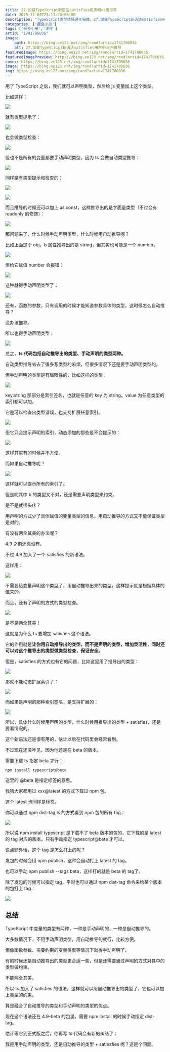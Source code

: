 ```yaml
---
title: 27.加餐TypeScript新语法satisfies用声明or用推导
date: 2025-11-03T23:13:28+08:00
description: "TypeScript类型体操通关秘籍，27.加餐TypeScript新语法satisfies用声明or用推导"
categories: ['掘金小册']
tags: ['掘金小册','课程']
artid: "1741706036"
image:
    path: https://bing.ee123.net/img/rand?artid=1741706036
    alt: 27.加餐TypeScript新语法satisfies用声明or用推导
featuredImage: https://bing.ee123.net/img/rand?artid=1741706036
featuredImagePreview: https://bing.ee123.net/img/rand?artid=1741706036
cover: https://bing.ee123.net/img/rand?artid=1741706036
image: https://bing.ee123.net/img/rand?artid=1741706036
img: https://bing.ee123.net/img/rand?artid=1741706036
---
```


用了 TypeScript 之后，我们就可以声明类型，然后给 js 变量加上这个类型。

比如这样：

![](https://p6-juejin.byteimg.com/tos-cn-i-k3u1fbpfcp/839d85fdabfd417da58b26a83766a23d~tplv-k3u1fbpfcp-watermark.image?)

就有类型提示了：

![](https://p1-juejin.byteimg.com/tos-cn-i-k3u1fbpfcp/a09cbb9ed5784dd5a279635edd65c9e2~tplv-k3u1fbpfcp-watermark.image?)

也会做类型检查：

![](https://p3-juejin.byteimg.com/tos-cn-i-k3u1fbpfcp/8c7de116c10e49479139a36962208e6b~tplv-k3u1fbpfcp-watermark.image?)

但也不是所有的变量都要手动声明类型，因为 ts 会做自动类型推导：

![](https://p6-juejin.byteimg.com/tos-cn-i-k3u1fbpfcp/72f234a1afcd484cbd7b229a77715e16~tplv-k3u1fbpfcp-watermark.image?)

同样是有类型提示和检查的：

![](https://p1-juejin.byteimg.com/tos-cn-i-k3u1fbpfcp/209405eef42f4c96b4a9fd76c0cd549b~tplv-k3u1fbpfcp-watermark.image?)

![](https://p1-juejin.byteimg.com/tos-cn-i-k3u1fbpfcp/331cbcf780e14b9b8d72d332621627b3~tplv-k3u1fbpfcp-watermark.image?)

而且推导的时候还可以加上 as const，这样推导出的是字面量类型（不过会有 readonly 的修饰）：

![](https://p6-juejin.byteimg.com/tos-cn-i-k3u1fbpfcp/13c6def9f769427692481c4b5c6eeae4~tplv-k3u1fbpfcp-watermark.image?)

那问题来了，什么时候手动声明类型，什么时候用自动推导呢？

比如上面这个 obj，b 属性推导出的是 string，但其实也可能是一个 number。

![](https://p1-juejin.byteimg.com/tos-cn-i-k3u1fbpfcp/260549661e1a4cd19c9cbd01264fa056~tplv-k3u1fbpfcp-watermark.image?)

但给它赋值 number 会报错：

![](https://p9-juejin.byteimg.com/tos-cn-i-k3u1fbpfcp/2b2c99dddfe54f5285f5151a1dbb72c1~tplv-k3u1fbpfcp-watermark.image?)

这种就得手动声明类型了：

![](https://p6-juejin.byteimg.com/tos-cn-i-k3u1fbpfcp/af795c82c84040e6b826d6ba92f89841~tplv-k3u1fbpfcp-watermark.image?)

还有，函数的参数，只有调用的时候才能知道参数具体的类型，这时候怎么自动推导？

没办法推导。

所以也得手动声明类型：

![](https://p6-juejin.byteimg.com/tos-cn-i-k3u1fbpfcp/ef027010480445fd9adc78246434a3d0~tplv-k3u1fbpfcp-watermark.image?)

总之，**ts 代码包括自动推导出的类型、手动声明的类型两种。**

自动类型推导省去了很多写类型的麻烦，但很多情况下还是要手动声明类型的。

但手动声明的类型是有局限性的，比如这样的类型：

![](https://p3-juejin.byteimg.com/tos-cn-i-k3u1fbpfcp/dc4c8f0d8bb84190a594d15614b1a99f~tplv-k3u1fbpfcp-watermark.image?)

key:string 那部分是索引签名，也就是任意的 key 为 string，value 为任意类型的索引都可以加。

它是可以检查出类型错误，也支持扩展任意索引。

![](https://p6-juejin.byteimg.com/tos-cn-i-k3u1fbpfcp/183373e7c4fe4c15a69c69c3a56d298f~tplv-k3u1fbpfcp-watermark.image?)

但它只会提示声明的索引，动态添加的那些是不会提示的：

![](https://p9-juejin.byteimg.com/tos-cn-i-k3u1fbpfcp/1b95c3811d994beaa0d29705c2fb0e11~tplv-k3u1fbpfcp-watermark.image?)

这样其实有的时候并不方便。

而如果自动推导呢？

![](https://p1-juejin.byteimg.com/tos-cn-i-k3u1fbpfcp/914931b66bc045238ef1ed66db534d65~tplv-k3u1fbpfcp-watermark.image?)

这样就可以提示所有的索引了。

但是呢其中 b 的类型又不对，还是需要声明类型来约束。

是不是就很头疼？

用声明的方式少了具体赋值的变量类型的信息，用自动推导的方式又不能保证类型是对的。

有没有两全其美的办法呢？

4.9 之前还真没有。

不过 4.9 加入了一个 satisfies 的新语法。

这样用：

![](https://p6-juejin.byteimg.com/tos-cn-i-k3u1fbpfcp/3d8c0eb910b346c5bda15fb7557982e7~tplv-k3u1fbpfcp-watermark.image?)

不需要给变量声明这个类型了，用自动推导出来的类型，这样提示就是根据具体的值来的。

而且，还有了声明的方式的类型检查。

![](https://p9-juejin.byteimg.com/tos-cn-i-k3u1fbpfcp/dad0bbbe7b0c40d4bd883975000eaf54~tplv-k3u1fbpfcp-watermark.image?)

是不是两全其美！

这就是为什么 ts 要增加 satisfies 这个语法。

它的作用就是**让你用自动推导出的类型，而不是声明的类型，增加灵活性，同时还可以对这个推导出的类型做类型检查，保证安全。**

但是，satisfies 的方式也有它的问题，比如这里用了推导出的类型：

![](https://p3-juejin.byteimg.com/tos-cn-i-k3u1fbpfcp/6c3ffcc06f644d6c87807e5999086aa7~tplv-k3u1fbpfcp-watermark.image?)

那就不能动态扩展索引了：

![](https://p1-juejin.byteimg.com/tos-cn-i-k3u1fbpfcp/19da355e509448869c32b201a1135050~tplv-k3u1fbpfcp-watermark.image?)

而如果是声明的那种索引签名，是支持扩展的：

![](https://p9-juejin.byteimg.com/tos-cn-i-k3u1fbpfcp/48529f4d86d44178af2c6fc158158007~tplv-k3u1fbpfcp-watermark.image?)

所以，具体什么时候用声明的类型，什么时候用推导出的类型 + satisfies，还是要看情况的。

这个新语法还是很有用的，估计以后在代码里会经常看到。

不过现在还没咋见，因为他还是在 beta 的版本。

需要下载 ts 指定 beta 才行：

```
npm install typescript@beta
```

这里的 @beta 是指定标签的意思。

我猜大家都用过 xxx@latest 的方式下载过 npm 包。

这个 latest 也同样是标签。

你可以通过 npm dist-tag ls 的方式看到 npm 包的所有 tag：

![](https://p3-juejin.byteimg.com/tos-cn-i-k3u1fbpfcp/bd9fb726c49b4a02b84c6978c31e9952~tplv-k3u1fbpfcp-watermark.image?)

所以说 npm install typescript 是下载不了 beta 版本的包的，它下载的是 latest 的 tag 对应的版本。只有手动指定 typescript@beta 才可以。

说点题外话，这个 tag 是怎么打上的呢？

发包的时候会用 npm publish，这种会自动打上 latest 的 tag。

也可以手动 npm publish --tags beta，这样打的就是 beta 的 tag了。

除了发包的时候可以指定 tag，平时也可以通过 npm dist-tag 命令来给某个版本的包打上 tag：

![](https://p9-juejin.byteimg.com/tos-cn-i-k3u1fbpfcp/0656476f5be646a8b1ec3cc00bb320b9~tplv-k3u1fbpfcp-watermark.image?)

## 总结

TypeScript 中变量的类型有两种，一种是手动声明的，一种是自动推导的。

大多数情况下，不用手动声明类型，用自动推导的就行，比较方便。

但像函数参数、需要约束的变量类型等情况下就得手动声明了。

有的时候还是自动推导出的类型更合适一些，但是还需要通过声明的方式对其中的类型做约束。

不能两全其美。

所以 ts 加入了 satisfies 的语法，这样就可以用自动推导出的类型了，它也可以加上类型的约束。

算是融合了自动推导的类型和手动声明的类型的优点。

现在这个语法还在 4.9-beta 的包里，需要 npm install 的时候手动指定 dist-tag。

估计等它到正式版之后，你再写 ts 代码会有新的纠结了：

我是用手动声明的类型，还是自动推导的类型 + satiesfies 呢？这是个问题。
